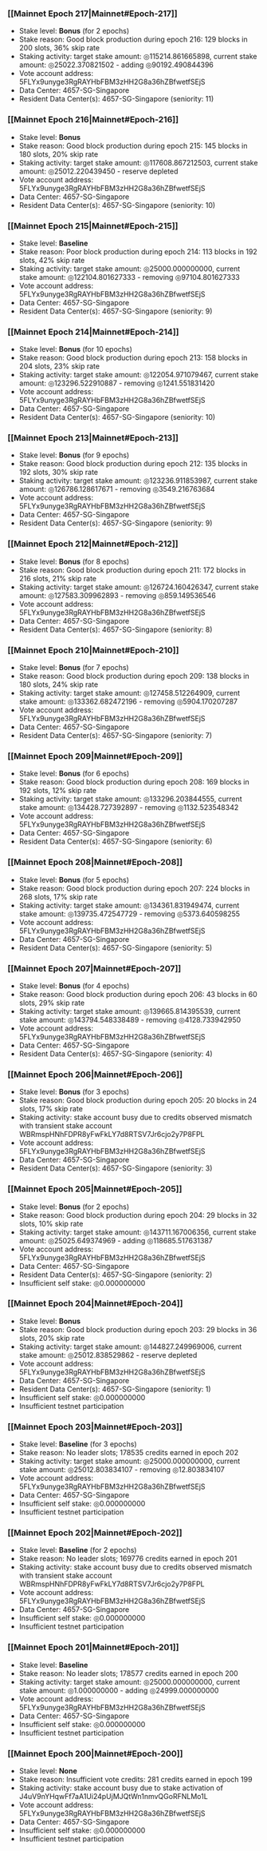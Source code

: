 ### [[Mainnet Epoch 217|Mainnet#Epoch-217]]
* Stake level: **Bonus** (for 2 epochs)
* Stake reason: Good block production during epoch 216: 129 blocks in 200 slots, 36% skip rate
* Staking activity: target stake amount: ◎115214.861665898, current stake amount: ◎25022.370821502 - adding ◎90192.490844396
* Vote account address: 5FLYx9unyge3RgRAYHbFBM3zHH2G8a36hZBfwetfSEjS
* Data Center: 4657-SG-Singapore
* Resident Data Center(s): 4657-SG-Singapore (seniority: 11)
### [[Mainnet Epoch 216|Mainnet#Epoch-216]]
* Stake level: **Bonus**
* Stake reason: Good block production during epoch 215: 145 blocks in 180 slots, 20% skip rate
* Staking activity: target stake amount: ◎117608.867212503, current stake amount: ◎25012.220439450 - reserve depleted
* Vote account address: 5FLYx9unyge3RgRAYHbFBM3zHH2G8a36hZBfwetfSEjS
* Data Center: 4657-SG-Singapore
* Resident Data Center(s): 4657-SG-Singapore (seniority: 10)
### [[Mainnet Epoch 215|Mainnet#Epoch-215]]
* Stake level: **Baseline**
* Stake reason: Poor block production during epoch 214: 113 blocks in 192 slots, 42% skip rate
* Staking activity: target stake amount: ◎25000.000000000, current stake amount: ◎122104.801627333 - removing ◎97104.801627333
* Vote account address: 5FLYx9unyge3RgRAYHbFBM3zHH2G8a36hZBfwetfSEjS
* Data Center: 4657-SG-Singapore
* Resident Data Center(s): 4657-SG-Singapore (seniority: 9)
### [[Mainnet Epoch 214|Mainnet#Epoch-214]]
* Stake level: **Bonus** (for 10 epochs)
* Stake reason: Good block production during epoch 213: 158 blocks in 204 slots, 23% skip rate
* Staking activity: target stake amount: ◎122054.971079467, current stake amount: ◎123296.522910887 - removing ◎1241.551831420
* Vote account address: 5FLYx9unyge3RgRAYHbFBM3zHH2G8a36hZBfwetfSEjS
* Data Center: 4657-SG-Singapore
* Resident Data Center(s): 4657-SG-Singapore (seniority: 10)
### [[Mainnet Epoch 213|Mainnet#Epoch-213]]
* Stake level: **Bonus** (for 9 epochs)
* Stake reason: Good block production during epoch 212: 135 blocks in 192 slots, 30% skip rate
* Staking activity: target stake amount: ◎123236.911853987, current stake amount: ◎126786.128617671 - removing ◎3549.216763684
* Vote account address: 5FLYx9unyge3RgRAYHbFBM3zHH2G8a36hZBfwetfSEjS
* Data Center: 4657-SG-Singapore
* Resident Data Center(s): 4657-SG-Singapore (seniority: 9)
### [[Mainnet Epoch 212|Mainnet#Epoch-212]]
* Stake level: **Bonus** (for 8 epochs)
* Stake reason: Good block production during epoch 211: 172 blocks in 216 slots, 21% skip rate
* Staking activity: target stake amount: ◎126724.160426347, current stake amount: ◎127583.309962893 - removing ◎859.149536546
* Vote account address: 5FLYx9unyge3RgRAYHbFBM3zHH2G8a36hZBfwetfSEjS
* Data Center: 4657-SG-Singapore
* Resident Data Center(s): 4657-SG-Singapore (seniority: 8)
### [[Mainnet Epoch 210|Mainnet#Epoch-210]]
* Stake level: **Bonus** (for 7 epochs)
* Stake reason: Good block production during epoch 209: 138 blocks in 180 slots, 24% skip rate
* Staking activity: target stake amount: ◎127458.512264909, current stake amount: ◎133362.682472196 - removing ◎5904.170207287
* Vote account address: 5FLYx9unyge3RgRAYHbFBM3zHH2G8a36hZBfwetfSEjS
* Data Center: 4657-SG-Singapore
* Resident Data Center(s): 4657-SG-Singapore (seniority: 7)
### [[Mainnet Epoch 209|Mainnet#Epoch-209]]
* Stake level: **Bonus** (for 6 epochs)
* Stake reason: Good block production during epoch 208: 169 blocks in 192 slots, 12% skip rate
* Staking activity: target stake amount: ◎133296.203844555, current stake amount: ◎134428.727392897 - removing ◎1132.523548342
* Vote account address: 5FLYx9unyge3RgRAYHbFBM3zHH2G8a36hZBfwetfSEjS
* Data Center: 4657-SG-Singapore
* Resident Data Center(s): 4657-SG-Singapore (seniority: 6)
### [[Mainnet Epoch 208|Mainnet#Epoch-208]]
* Stake level: **Bonus** (for 5 epochs)
* Stake reason: Good block production during epoch 207: 224 blocks in 268 slots, 17% skip rate
* Staking activity: target stake amount: ◎134361.831949474, current stake amount: ◎139735.472547729 - removing ◎5373.640598255
* Vote account address: 5FLYx9unyge3RgRAYHbFBM3zHH2G8a36hZBfwetfSEjS
* Data Center: 4657-SG-Singapore
* Resident Data Center(s): 4657-SG-Singapore (seniority: 5)
### [[Mainnet Epoch 207|Mainnet#Epoch-207]]
* Stake level: **Bonus** (for 4 epochs)
* Stake reason: Good block production during epoch 206: 43 blocks in 60 slots, 29% skip rate
* Staking activity: target stake amount: ◎139665.814395539, current stake amount: ◎143794.548338489 - removing ◎4128.733942950
* Vote account address: 5FLYx9unyge3RgRAYHbFBM3zHH2G8a36hZBfwetfSEjS
* Data Center: 4657-SG-Singapore
* Resident Data Center(s): 4657-SG-Singapore (seniority: 4)
### [[Mainnet Epoch 206|Mainnet#Epoch-206]]
* Stake level: **Bonus** (for 3 epochs)
* Stake reason: Good block production during epoch 205: 20 blocks in 24 slots, 17% skip rate
* Staking activity: stake account busy due to credits observed mismatch with transient stake account WBRmspHNhFDPR8yFwFkLY7d8RTSV7Jr6cjo2y7P8FPL
* Vote account address: 5FLYx9unyge3RgRAYHbFBM3zHH2G8a36hZBfwetfSEjS
* Data Center: 4657-SG-Singapore
* Resident Data Center(s): 4657-SG-Singapore (seniority: 3)
### [[Mainnet Epoch 205|Mainnet#Epoch-205]]
* Stake level: **Bonus** (for 2 epochs)
* Stake reason: Good block production during epoch 204: 29 blocks in 32 slots, 10% skip rate
* Staking activity: target stake amount: ◎143711.167006356, current stake amount: ◎25025.649374969 - adding ◎118685.517631387
* Vote account address: 5FLYx9unyge3RgRAYHbFBM3zHH2G8a36hZBfwetfSEjS
* Data Center: 4657-SG-Singapore
* Resident Data Center(s): 4657-SG-Singapore (seniority: 2)
* Insufficient self stake: ◎0.000000000
### [[Mainnet Epoch 204|Mainnet#Epoch-204]]
* Stake level: **Bonus**
* Stake reason: Good block production during epoch 203: 29 blocks in 36 slots, 20% skip rate
* Staking activity: target stake amount: ◎144827.249969006, current stake amount: ◎25012.838529862 - reserve depleted
* Vote account address: 5FLYx9unyge3RgRAYHbFBM3zHH2G8a36hZBfwetfSEjS
* Data Center: 4657-SG-Singapore
* Resident Data Center(s): 4657-SG-Singapore (seniority: 1)
* Insufficient self stake: ◎0.000000000
* Insufficient testnet participation
### [[Mainnet Epoch 203|Mainnet#Epoch-203]]
* Stake level: **Baseline** (for 3 epochs)
* Stake reason: No leader slots; 178535 credits earned in epoch 202
* Staking activity: target stake amount: ◎25000.000000000, current stake amount: ◎25012.803834107 - removing ◎12.803834107
* Vote account address: 5FLYx9unyge3RgRAYHbFBM3zHH2G8a36hZBfwetfSEjS
* Data Center: 4657-SG-Singapore
* Insufficient self stake: ◎0.000000000
* Insufficient testnet participation
### [[Mainnet Epoch 202|Mainnet#Epoch-202]]
* Stake level: **Baseline** (for 2 epochs)
* Stake reason: No leader slots; 169776 credits earned in epoch 201
* Staking activity: stake account busy due to credits observed mismatch with transient stake account WBRmspHNhFDPR8yFwFkLY7d8RTSV7Jr6cjo2y7P8FPL
* Vote account address: 5FLYx9unyge3RgRAYHbFBM3zHH2G8a36hZBfwetfSEjS
* Data Center: 4657-SG-Singapore
* Insufficient self stake: ◎0.000000000
* Insufficient testnet participation
### [[Mainnet Epoch 201|Mainnet#Epoch-201]]
* Stake level: **Baseline**
* Stake reason: No leader slots; 178577 credits earned in epoch 200
* Staking activity: target stake amount: ◎25000.000000000, current stake amount: ◎1.000000000 - adding ◎24999.000000000
* Vote account address: 5FLYx9unyge3RgRAYHbFBM3zHH2G8a36hZBfwetfSEjS
* Data Center: 4657-SG-Singapore
* Insufficient self stake: ◎0.000000000
* Insufficient testnet participation
### [[Mainnet Epoch 200|Mainnet#Epoch-200]]
* Stake level: **None**
* Stake reason: Insufficient vote credits: 281 credits earned in epoch 199
* Staking activity: stake account busy due to stake activation of J4uV9nYHqwFf7aA1Ui24pUjMJQtWn1nmvQGoRFNLMo1L
* Vote account address: 5FLYx9unyge3RgRAYHbFBM3zHH2G8a36hZBfwetfSEjS
* Data Center: 4657-SG-Singapore
* Insufficient self stake: ◎0.000000000
* Insufficient testnet participation